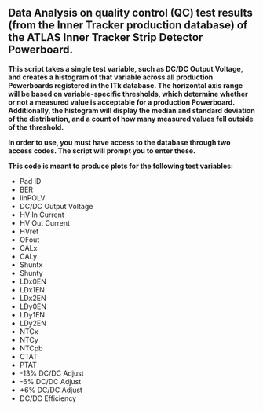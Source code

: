 ## Data Analysis on quality control (QC) test results (from the Inner Tracker production database) of the ATLAS Inner Tracker Strip Detector Powerboard. 

**This script takes a single test variable, such as DC/DC Output Voltage, and creates a histogram of that variable across all production Powerboards registered in the ITk database. The horizontal axis range will be based on variable-specific thresholds, which determine whether or not a measured value is acceptable for a production Powerboard. Additionally, the histogram will display the median and standard deviation of the distribution, and a count of how many measured values fell outside of the threshold.**

**In order to use, you must have access to the database through two access codes. The script will prompt you to enter these.**

**This code is meant to produce plots for the following test variables:** 
- Pad ID
- BER
- linPOLV
- DC/DC Output Voltage
- HV In Current
- HV Out Current
- HVret
- OFout
- CALx
- CALy
- Shuntx
- Shunty
- LDx0EN
- LDx1EN
- LDx2EN
- LDy0EN
- LDy1EN
- LDy2EN
- NTCx
- NTCy
- NTCpb
- CTAT
- PTAT
- -13% DC/DC Adjust
- -6% DC/DC Adjust
- +6% DC/DC Adjust
- DC/DC Efficiency
